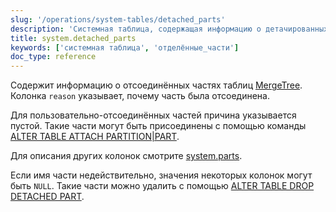 ```yaml
---
slug: '/operations/system-tables/detached_parts'
description: 'Системная таблица, содержащая информацию о детачированных частях таблиц'
title: system.detached_parts
keywords: ['системная таблица', 'отделённые_части']
doc_type: reference
---
```

Содержит информацию о отсоединённых частях таблиц [MergeTree](../../engines/table-engines/mergetree-family/mergetree.md). Колонка `reason` указывает, почему часть была отсоединена.

Для пользовательно-отсоединённых частей причина указывается пустой. Такие части могут быть присоединены с помощью команды [ALTER TABLE ATTACH PARTITION\|PART](/sql-reference/statements/alter/partition#attach-partitionpart).

Для описания других колонок смотрите [system.parts](../../operations/system-tables/parts.md).

Если имя части недействительно, значения некоторых колонок могут быть `NULL`. Такие части можно удалить с помощью [ALTER TABLE DROP DETACHED PART](/sql-reference/statements/alter/partition#drop-detached-partitionpart).